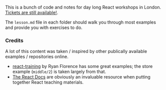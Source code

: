 This is a bunch of code and notes for day long React workshops in London. [Tickets are still available!](http://javascriptplayground.com/blog/2016/02/react-workshops-london).

The `lesson.md` file in each folder should walk you through most examples and provide you with exercises to do.

### Credits

A lot of this content was taken / inspired by other publically available examples / repositories online.

- [react-training](https://github.com/ryanflorence/react-training) by Ryan Florence has some great examples; the store example (`middle/2`) is taken largely from that.
- [The React Docs](https://facebook.github.io/react/docs/getting-started.html) are obviously an invaluable resource when putting together React teaching materials.
